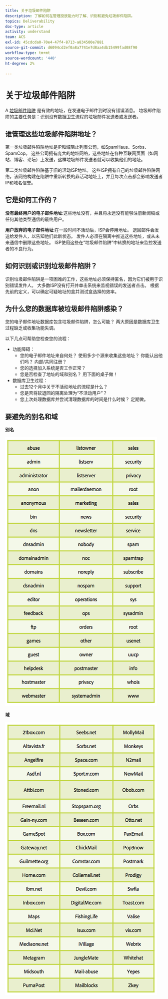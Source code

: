 ```yaml
---
title: 关于垃圾邮件陷阱
description: 了解如何在管理投放能力时了解、识别和避免垃圾邮件陷阱。
topics: Deliverability
doc-type: article
activity: understand
team: ACS
exl-id: 45cdcda0-70e4-47f4-8713-a834500e7881
source-git-commit: d6094cd2ef0a8a7741e7d8aa4db15499fad08f90
workflow-type: tm+mt
source-wordcount: '440'
ht-degree: 2%

---
```


# 关于垃圾邮件陷阱

A [垃圾邮件陷阱](/help/metrics/spam-traps.md) 是有效的地址，在发送电子邮件到时没有错误消息。 垃圾邮件陷阱的主要任务是：识别没有数据卫生流程的垃圾邮件发送者或发送者。

## 谁管理这些垃圾邮件陷阱地址？

第一类垃圾邮件陷阱地址是IP和域阻止列表公司，如SpamHaus、Sorbs、SpamCop。 这些公司拥有庞大的地址网络，这些地址在各种互联网页面（如网站、博客、论坛）上发送，这样垃圾邮件发送者就可以收集他们的地址。

第二类垃圾邮件陷阱基于旧的活动ISP地址。 这些ISP拥有自己的垃圾邮件陷阱网络，该网络构建在陷阱中重新转换的非活动地址上，并且每次点击都会影响发送者IP和域名信誉。

## 它是如何工作的？

**没有最终用户的电子邮件地址**:这些地址没有，并且将永远没有能够注册新闻稿或任何其他类型通信的最终用户。

**用户放弃的电子邮件地址**:在一段时间不活动后，ISP会停用地址。 退回邮件会发送给发件人，以告知他们此新状态。 发件人必须在隔离中推送这些地址，或从未来通信中删除这些地址。 ISP使用这些在“垃圾邮件陷阱”中转换的地址来监控发送者的不良行为。

## 如何识别或识别垃圾邮件陷阱？

识别垃圾邮件陷阱是一项困难的工作，这些地址必须保持匿名，因为它们被用于识别错误发件人。 大多数ISP没有打开并单击系统来监视错误的发送者点击。 根据先前的定义，可以确定可疑地址的盒并测试盒选择的效率。

## 为什么您的数据库被垃圾邮件陷阱感染？

您的电子邮件地址数据库包含垃圾邮件陷阱，怎么可能？ 两大原因是数据库卫生过程缺乏或收集功能失调。

以下几点可帮助您检查您的流程：

* 功能障碍：
   * 您的电子邮件地址来自何处？ 使用多少个源来收集这些地址？ 你能认出他们吗？ 内部/共同注册？
   * 您的选择加入系统是否工作正常？
   * 您是否检查了地址的域和别名？ 用下面的桌子做！
* 数据库卫生过程：
   * 过去12个月中关于不活动地址的流程是什么？
   * 您是否将软退回的隔离处理为“不活动用户”？
   * 您上次处理数据库并尝试清理数据库的时间是什么时候？ 定期做。

## 要避免的别名和域

**别名**

![](../../help/assets/aliases.png)

**域**

![](../../help/assets/domains.png)
